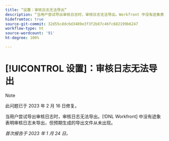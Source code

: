 ```yaml
---
title: “设置：审核日志无法导出”
description: “当用户尝试导出审核日志时，审核日志无法导出。Workfront 中没有迹象表明审核日志未导出，但预期生成的导出文件从未出现。”
hidefromtoc: true
source-git-commit: 32d55cddc6d3489e3f3f2b87c46fc682199b6247
workflow-type: ht
source-wordcount: '91'
ht-degree: 100%

---
```



# [!UICONTROL 设置]：审核日志无法导出

>[!NOTE]
>
>此问题已于 2023 年 2 月 16 日修复。

当用户尝试导出审核日志时，审核日志无法导出。[!DNL Workfront] 中没有迹象表明审核日志未导出，但预期生成的导出文件从未出现。

_首次报告于 2023 年 1 月 24 日。_

